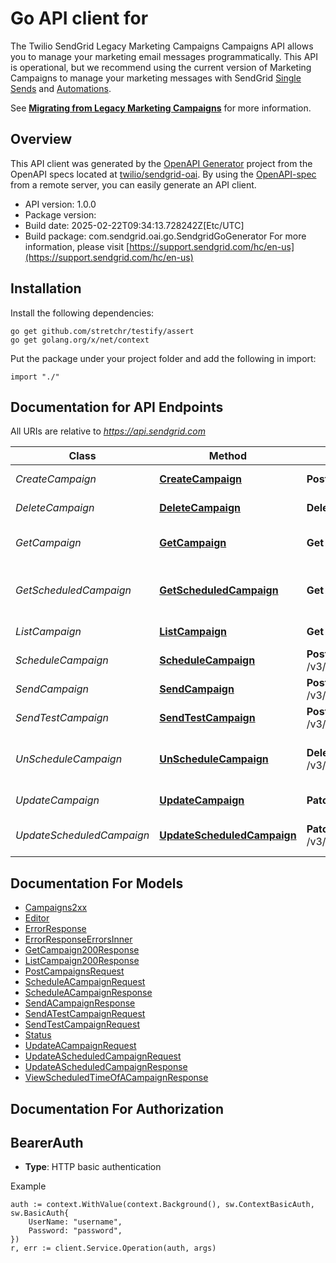 # Go API client for 

The Twilio SendGrid Legacy Marketing Campaigns Campaigns API allows you to manage your marketing email messages programmatically. This API is operational, but we recommend using the current version of Marketing Campaigns to manage your marketing messages with SendGrid [Single Sends](https://docs.sendgrid.com/api-reference/single-sends/) and [Automations](https://docs.sendgrid.com/ui/sending-email/getting-started-with-automation).

See [**Migrating from Legacy Marketing Campaigns**](https://docs.sendgrid.com/ui/sending-email/migrating-from-legacy-marketing-campaigns) for more information.

## Overview
This API client was generated by the [OpenAPI Generator](https://openapi-generator.tech) project from the OpenAPI specs located at [twilio/sendgrid-oai](https://github.com/twilio/sendgrid-oai/tree/main/spec).  By using the [OpenAPI-spec](https://www.openapis.org/) from a remote server, you can easily generate an API client.

- API version: 1.0.0
- Package version: 
- Build date: 2025-02-22T09:34:13.728242Z[Etc/UTC]
- Build package: com.sendgrid.oai.go.SendgridGoGenerator
For more information, please visit [https://support.sendgrid.com/hc/en-us](https://support.sendgrid.com/hc/en-us)

## Installation

Install the following dependencies:

```shell
go get github.com/stretchr/testify/assert
go get golang.org/x/net/context
```

Put the package under your project folder and add the following in import:

```golang
import "./"
```

## Documentation for API Endpoints

All URIs are relative to *https://api.sendgrid.com*

Class | Method | HTTP request | Description
------------ | ------------- | ------------- | -------------
*CreateCampaign* | [**CreateCampaign**](docs/CreateCampaign.md#createcampaign) | **Post** /v3/campaigns | Create a Campaign
*DeleteCampaign* | [**DeleteCampaign**](docs/DeleteCampaign.md#deletecampaign) | **Delete** /v3/campaigns/{CampaignId} | Delete a Campaign
*GetCampaign* | [**GetCampaign**](docs/GetCampaign.md#getcampaign) | **Get** /v3/campaigns/{CampaignId} | Retrieve a single campaign
*GetScheduledCampaign* | [**GetScheduledCampaign**](docs/GetScheduledCampaign.md#getscheduledcampaign) | **Get** /v3/campaigns/{CampaignId}/schedules | View Scheduled Time of a Campaign
*ListCampaign* | [**ListCampaign**](docs/ListCampaign.md#listcampaign) | **Get** /v3/campaigns | Retrieve all Campaigns
*ScheduleCampaign* | [**ScheduleCampaign**](docs/ScheduleCampaign.md#schedulecampaign) | **Post** /v3/campaigns/{CampaignId}/schedules | Schedule a Campaign
*SendCampaign* | [**SendCampaign**](docs/SendCampaign.md#sendcampaign) | **Post** /v3/campaigns/{CampaignId}/schedules/now | Send a Campaign
*SendTestCampaign* | [**SendTestCampaign**](docs/SendTestCampaign.md#sendtestcampaign) | **Post** /v3/campaigns/{CampaignId}/schedules/test | Send a Test Campaign
*UnScheduleCampaign* | [**UnScheduleCampaign**](docs/UnScheduleCampaign.md#unschedulecampaign) | **Delete** /v3/campaigns/{CampaignId}/schedules | Unschedule a Scheduled Campaign
*UpdateCampaign* | [**UpdateCampaign**](docs/UpdateCampaign.md#updatecampaign) | **Patch** /v3/campaigns/{CampaignId} | Update a Campaign
*UpdateScheduledCampaign* | [**UpdateScheduledCampaign**](docs/UpdateScheduledCampaign.md#updatescheduledcampaign) | **Patch** /v3/campaigns/{CampaignId}/schedules | Update a Scheduled Campaign


## Documentation For Models

 - [Campaigns2xx](Campaigns2xx.md)
 - [Editor](Editor.md)
 - [ErrorResponse](ErrorResponse.md)
 - [ErrorResponseErrorsInner](ErrorResponseErrorsInner.md)
 - [GetCampaign200Response](GetCampaign200Response.md)
 - [ListCampaign200Response](ListCampaign200Response.md)
 - [PostCampaignsRequest](PostCampaignsRequest.md)
 - [ScheduleACampaignRequest](ScheduleACampaignRequest.md)
 - [ScheduleACampaignResponse](ScheduleACampaignResponse.md)
 - [SendACampaignResponse](SendACampaignResponse.md)
 - [SendATestCampaignRequest](SendATestCampaignRequest.md)
 - [SendTestCampaignRequest](SendTestCampaignRequest.md)
 - [Status](Status.md)
 - [UpdateACampaignRequest](UpdateACampaignRequest.md)
 - [UpdateAScheduledCampaignRequest](UpdateAScheduledCampaignRequest.md)
 - [UpdateAScheduledCampaignResponse](UpdateAScheduledCampaignResponse.md)
 - [ViewScheduledTimeOfACampaignResponse](ViewScheduledTimeOfACampaignResponse.md)


## Documentation For Authorization



## BearerAuth

- **Type**: HTTP basic authentication

Example

```golang
auth := context.WithValue(context.Background(), sw.ContextBasicAuth, sw.BasicAuth{
    UserName: "username",
    Password: "password",
})
r, err := client.Service.Operation(auth, args)
```

